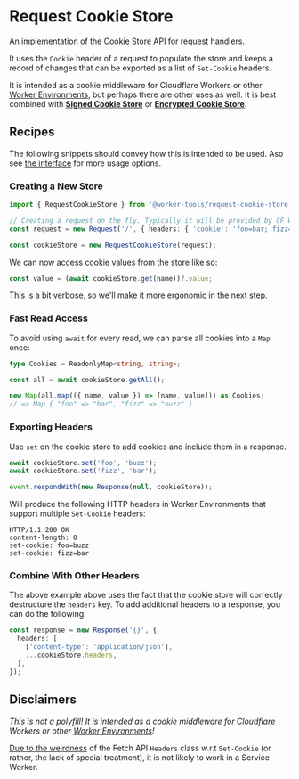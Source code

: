 # Request Cookie Store
An implementation of the [Cookie Store API](https://wicg.github.io/cookie-store) for request handlers. 

It uses the `Cookie` header of a request to populate the store and
keeps a record of changes that can be exported as a list of `Set-Cookie` headers.

It is intended as a cookie middleware for Cloudflare Workers or other [Worker Environments][wks], but perhaps there are other uses as well.
It is best combined with [**Signed Cookie Store**](../signed-cookie-store) or [**Encrypted Cookie Store**](../encrypted-cookie-store).

## Recipes 
The following snippets should convey how this is intended to be used.
Aso see [the interface](./src/interface.ts) for more usage options.


### Creating a New Store
```ts
import { RequestCookieStore } from '@worker-tools/request-cookie-store';

// Creating a request on the fly. Typically it will be provided by CF Workers, etc.
const request = new Request('/', { headers: { 'cookie': 'foo=bar; fizz=buzz' } });

const cookieStore = new RequestCookieStore(request);
```

We can now access cookie values from the store like so:

```ts
const value = (await cookieStore.get(name))?.value;
```

This is a bit verbose, so we'll make it more ergonomic in the next step.

### Fast Read Access
To avoid using `await` for every read, we can parse all cookies into a `Map` once:

```ts
type Cookies = ReadonlyMap<string, string>;

const all = await cookieStore.getAll();

new Map(all.map(({ name, value }) => [name, value])) as Cookies;
// => Map { "foo" => "bar", "fizz" => "buzz" }
```

### Exporting Headers 
Use `set` on the cookie store to add cookies and include them in a response.
```ts
await cookieStore.set('foo', 'buzz');
await cookieStore.set('fizz', 'bar');

event.respondWith(new Response(null, cookieStore));
```

Will produce the following HTTP headers in Worker Environments that support multiple `Set-Cookie` headers:

```http
HTTP/1.1 200 OK
content-length: 0
set-cookie: foo=buzz
set-cookie: fizz=bar
```

<!-- Note that [due to the weirdness][1] of the `Headers` class, inspecting the response in JS will not produce the intended result (`set-cookie` headers will appear concatenated). 
However, Worker Environments such as Cloudflare Workers will put multiple headers on the network when provided a "[header list](https://fetch.spec.whatwg.org/#concept-header-list)", i.e. an array of tuples. -->


### Combine With Other Headers
The above example above uses the fact that the cookie store will correctly destructure the `headers` key. 
To add additional headers to a response, you can do the following:

```ts
const response = new Response('{}', {
  headers: [
    ['content-type': 'application/json'],
    ...cookieStore.headers,
  ],
});
```

[1]: https://fetch.spec.whatwg.org/#headers-class

## Disclaimers
_This is not a polyfill! It is intended as a cookie middleware for Cloudflare Workers or other [Worker Environments][wks]!_

[Due to the weirdness][1] of the Fetch API `Headers` class w.r.t `Set-Cookie` (or rather, the lack of special treatment), it is not likely to work in a Service Worker.

[wks]: https://workers.js.org/